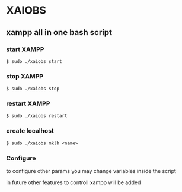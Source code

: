 # XAIOBS
xampp all in one bash script
---
### start XAMPP
``$ sudo ./xaiobs start``
### stop XAMPP
``$ sudo ./xaiobs stop``

### restart XAMPP
``$ sudo ./xaiobs restart``

### create localhost
``$ sudo ./xaiobs mklh <name>``

### Configure
to configure other params you may change variables inside the script

in future other features to controll xampp will be added